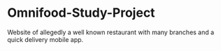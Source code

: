 # Omnifood-Study-Project
Website of allegedly a well known restaurant with many branches and a quick delivery mobile app.

